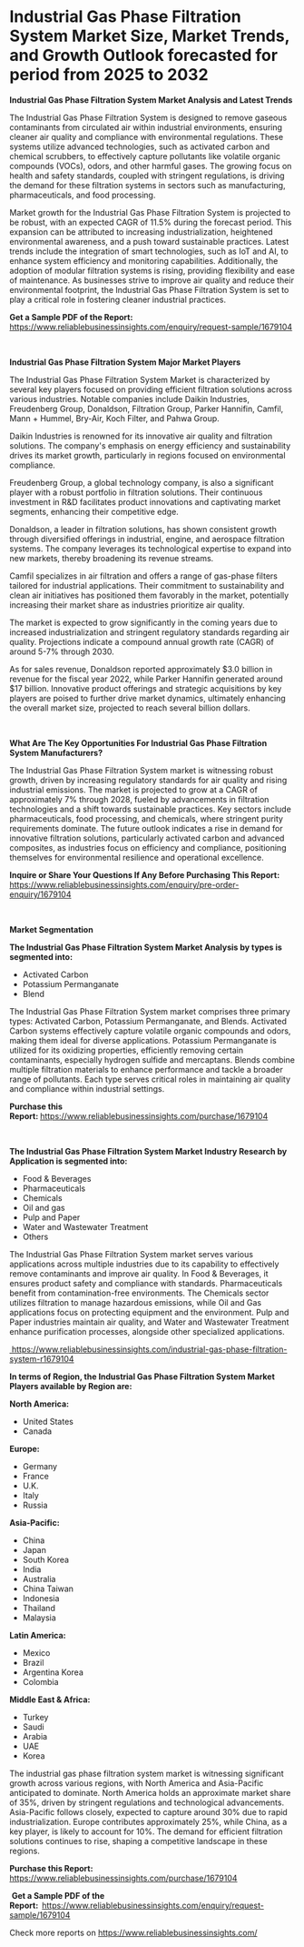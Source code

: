 <p><h1>Industrial Gas Phase Filtration System Market Size, Market Trends, and Growth Outlook forecasted for period from 2025 to 2032</h1></p><p><strong>Industrial Gas Phase Filtration System Market Analysis and Latest Trends</strong></p>
<p><p>The Industrial Gas Phase Filtration System is designed to remove gaseous contaminants from circulated air within industrial environments, ensuring cleaner air quality and compliance with environmental regulations. These systems utilize advanced technologies, such as activated carbon and chemical scrubbers, to effectively capture pollutants like volatile organic compounds (VOCs), odors, and other harmful gases. The growing focus on health and safety standards, coupled with stringent regulations, is driving the demand for these filtration systems in sectors such as manufacturing, pharmaceuticals, and food processing.</p><p>Market growth for the Industrial Gas Phase Filtration System is projected to be robust, with an expected CAGR of 11.5% during the forecast period. This expansion can be attributed to increasing industrialization, heightened environmental awareness, and a push toward sustainable practices. Latest trends include the integration of smart technologies, such as IoT and AI, to enhance system efficiency and monitoring capabilities. Additionally, the adoption of modular filtration systems is rising, providing flexibility and ease of maintenance. As businesses strive to improve air quality and reduce their environmental footprint, the Industrial Gas Phase Filtration System is set to play a critical role in fostering cleaner industrial practices.</p></p>
<p><strong>Get a Sample PDF of the Report:&nbsp;</strong> <a href="https://www.reliablebusinessinsights.com/enquiry/request-sample/1679104?utm_campaign=2220&utm_medium=2&utm_source=Github&utm_content=ia&utm_term=16022025&utm_id=industrial-gas-phase-filtration-system">https://www.reliablebusinessinsights.com/enquiry/request-sample/1679104</a></p>
<p>&nbsp;</p>
<p><strong>Industrial Gas Phase Filtration System Major Market Players</strong></p>
<p><p>The Industrial Gas Phase Filtration System Market is characterized by several key players focused on providing efficient filtration solutions across various industries. Notable companies include Daikin Industries, Freudenberg Group, Donaldson, Filtration Group, Parker Hannifin, Camfil, Mann + Hummel, Bry-Air, Koch Filter, and Pahwa Group.</p><p>Daikin Industries is renowned for its innovative air quality and filtration solutions. The company's emphasis on energy efficiency and sustainability drives its market growth, particularly in regions focused on environmental compliance. </p><p>Freudenberg Group, a global technology company, is also a significant player with a robust portfolio in filtration solutions. Their continuous investment in R&D facilitates product innovations and captivating market segments, enhancing their competitive edge.</p><p>Donaldson, a leader in filtration solutions, has shown consistent growth through diversified offerings in industrial, engine, and aerospace filtration systems. The company leverages its technological expertise to expand into new markets, thereby broadening its revenue streams.</p><p>Camfil specializes in air filtration and offers a range of gas-phase filters tailored for industrial applications. Their commitment to sustainability and clean air initiatives has positioned them favorably in the market, potentially increasing their market share as industries prioritize air quality.</p><p>The market is expected to grow significantly in the coming years due to increased industrialization and stringent regulatory standards regarding air quality. Projections indicate a compound annual growth rate (CAGR) of around 5-7% through 2030. </p><p>As for sales revenue, Donaldson reported approximately $3.0 billion in revenue for the fiscal year 2022, while Parker Hannifin generated around $17 billion. Innovative product offerings and strategic acquisitions by key players are poised to further drive market dynamics, ultimately enhancing the overall market size, projected to reach several billion dollars.</p></p>
<p>&nbsp;</p>
<p><strong>What Are The Key Opportunities For Industrial Gas Phase Filtration System Manufacturers?</strong></p>
<p><p>The Industrial Gas Phase Filtration System market is witnessing robust growth, driven by increasing regulatory standards for air quality and rising industrial emissions. The market is projected to grow at a CAGR of approximately 7% through 2028, fueled by advancements in filtration technologies and a shift towards sustainable practices. Key sectors include pharmaceuticals, food processing, and chemicals, where stringent purity requirements dominate. The future outlook indicates a rise in demand for innovative filtration solutions, particularly activated carbon and advanced composites, as industries focus on efficiency and compliance, positioning themselves for environmental resilience and operational excellence.</p></p>
<p><strong>Inquire or Share Your Questions If Any Before Purchasing This Report:</strong> <a href="https://www.reliablebusinessinsights.com/enquiry/pre-order-enquiry/1679104?utm_campaign=2220&utm_medium=2&utm_source=Github&utm_content=ia&utm_term=16022025&utm_id=industrial-gas-phase-filtration-system">https://www.reliablebusinessinsights.com/enquiry/pre-order-enquiry/1679104</a></p>
<p>&nbsp;</p>
<p><strong>Market Segmentation</strong></p>
<p><strong>The Industrial Gas Phase Filtration System Market Analysis by types is segmented into:</strong></p>
<p><ul><li>Activated Carbon</li><li>Potassium Permanganate</li><li>Blend</li></ul></p>
<p><p>The Industrial Gas Phase Filtration System market comprises three primary types: Activated Carbon, Potassium Permanganate, and Blends. Activated Carbon systems effectively capture volatile organic compounds and odors, making them ideal for diverse applications. Potassium Permanganate is utilized for its oxidizing properties, efficiently removing certain contaminants, especially hydrogen sulfide and mercaptans. Blends combine multiple filtration materials to enhance performance and tackle a broader range of pollutants. Each type serves critical roles in maintaining air quality and compliance within industrial settings.</p></p>
<p><strong>Purchase this Report:&nbsp;</strong><a href="https://www.reliablebusinessinsights.com/purchase/1679104?utm_campaign=2220&utm_medium=2&utm_source=Github&utm_content=ia&utm_term=16022025&utm_id=industrial-gas-phase-filtration-system">https://www.reliablebusinessinsights.com/purchase/1679104</a></p>
<p>&nbsp;</p>
<p><strong>The Industrial Gas Phase Filtration System Market Industry Research by Application is segmented into:</strong></p>
<p><ul><li>Food & Beverages</li><li>Pharmaceuticals</li><li>Chemicals</li><li>Oil and gas</li><li>Pulp and Paper</li><li>Water and Wastewater Treatment</li><li>Others</li></ul></p>
<p><p>The Industrial Gas Phase Filtration System market serves various applications across multiple industries due to its capability to effectively remove contaminants and improve air quality. In Food & Beverages, it ensures product safety and compliance with standards. Pharmaceuticals benefit from contamination-free environments. The Chemicals sector utilizes filtration to manage hazardous emissions, while Oil and Gas applications focus on protecting equipment and the environment. Pulp and Paper industries maintain air quality, and Water and Wastewater Treatment enhance purification processes, alongside other specialized applications.</p></p>
<p><a href="https://www.reliablebusinessinsights.com/industrial-gas-phase-filtration-system-r1679104?utm_campaign=2220&utm_medium=2&utm_source=Github&utm_content=ia&utm_term=16022025&utm_id=industrial-gas-phase-filtration-system">&nbsp;https://www.reliablebusinessinsights.com/industrial-gas-phase-filtration-system-r1679104</a></p>
<p><strong>In terms of Region, the Industrial Gas Phase Filtration System Market Players available by Region are:</strong></p>
<p>
    <p> <strong> North America: </strong>
        <ul>
            <li>United States</li>
            <li>Canada</li>
        </ul>
        </p> 
    <p> <strong> Europe: </strong>
        <ul>
            <li>Germany</li>
            <li>France</li>
            <li>U.K.</li>
            <li>Italy</li>
            <li>Russia</li>
        </ul>
        </p> 
    <p> <strong> Asia-Pacific: </strong>
        <ul>
            <li>China</li>
            <li>Japan</li>
            <li>South Korea</li>
            <li>India</li>
            <li>Australia</li>
            <li>China Taiwan</li>
            <li>Indonesia</li>
            <li>Thailand</li>
            <li>Malaysia</li>
        </ul>
        </p> 
    <p> <strong> Latin America: </strong>
        <ul>
            <li>Mexico</li>
            <li>Brazil</li>
            <li>Argentina Korea</li>
            <li>Colombia</li>
        </ul>
        </p> 
    <p> <strong> Middle East & Africa: </strong>
        <ul>
            <li>Turkey</li>
            <li>Saudi</li>
            <li>Arabia</li>
            <li>UAE</li>
            <li>Korea</li>
        </ul>
    </p>
    </p>
<p><p>The industrial gas phase filtration system market is witnessing significant growth across various regions, with North America and Asia-Pacific anticipated to dominate. North America holds an approximate market share of 35%, driven by stringent regulations and technological advancements. Asia-Pacific follows closely, expected to capture around 30% due to rapid industrialization. Europe contributes approximately 25%, while China, as a key player, is likely to account for 10%. The demand for efficient filtration solutions continues to rise, shaping a competitive landscape in these regions.</p></p>
<p><strong>Purchase this Report: </strong><a href="https://www.reliablebusinessinsights.com/purchase/1679104?utm_campaign=2220&utm_medium=2&utm_source=Github&utm_content=ia&utm_term=16022025&utm_id=industrial-gas-phase-filtration-system">https://www.reliablebusinessinsights.com/purchase/1679104</a></p>
<p>&nbsp;<strong>Get a Sample PDF of the Report:&nbsp;&nbsp;</strong><a href="https://www.reliablebusinessinsights.com/enquiry/request-sample/1679104?utm_campaign=2220&utm_medium=2&utm_source=Github&utm_content=ia&utm_term=16022025&utm_id=industrial-gas-phase-filtration-system">https://www.reliablebusinessinsights.com/enquiry/request-sample/1679104</a></p>
<p><strong></strong></p>
<p>Check more reports on <a href="https://www.reliablebusinessinsights.com/?utm_campaign=2220&utm_medium=2&utm_source=Github&utm_content=ia&utm_term=16022025&utm_id=industrial-gas-phase-filtration-system">https://www.reliablebusinessinsights.com/</a></p>